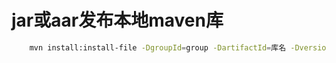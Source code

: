 # jar或aar发布本地maven库

```bash
    mvn install:install-file -DgroupId=group -DartifactId=库名 -Dversion=1.0 -Dfile=文件路径 -Dpackaging=文件扩展名 -DgeneratePom=true -DlocalRepositoryPath=maven路径 -DcreateChecksum=true
```